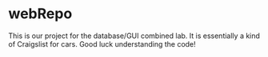# webRepo

This is our project for the database/GUI combined lab. It is essentially a kind of Craigslist for cars. Good luck understanding the code!

